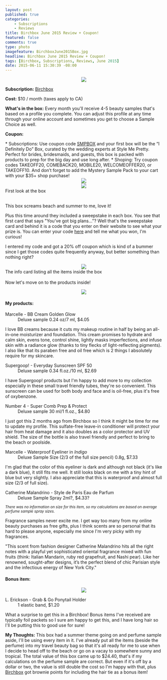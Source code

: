 ```yaml
---
layout: post
published: true
categories: 
    - Subscriptions
    - Reviews
title: Birchbox June 2015 Review + Coupon!
featured: false
comments: true
type: photo
imagefeature: BirchboxJune2015Box.jpg
headline: Birchbox June 2015 Review + Coupon!
tags: [Birchbox, Subscriptions, Reviews, June 2015]
date: 2015-06-11 15:30:39 -08:00
---
```


<center><img src='/images/BirchboxJune2015OutsideBox.jpg'></center>
<p><b>Subscription:</b> <a href="https://www.birchbox.com/invite/whatsupmailbox" target="_blank">Birchbox</a></p>
<p><b>Cost:</b> $10 / month (taxes apply to CA)</p>
<p><b>What's in the box:</b> Every month you'll receive 4-5 beauty samples that's based on a profile you complete. You can adjust this profile at any time through your online account and sometimes you get to choose a Sample Choice as well.</p>
<p><b>Coupon:</b></p>
* Subscriptions: Use coupon code <a href="https://www.birchbox.com/invite/whatsupmailbox" target="_blank">SMPBOX</a> and your first box will be the “I Definitely Do” Box, curated by the wedding experts at Style Me Pretty. Perfect for brides, bridesmaids, and guests, this box is packed with products to prep for the big day and use long after.
* Shoping: Try coupon codes TAKEOFF20, COMEBACK20, MOBILE20, WELCOMEOFFER20, or TAKEOFF10. And don’t forget to add the Mystery Sample Pack to your cart with your $35+ shop purchase!
<br>

<center><img src='/images/BirchboxJune2015Box.jpg'></center>
<center><img src='/images/BirchboxJune2015OpenBox.jpg'></center>
<figcaption>First look at the box</figcaption>
<br>

<p>This box screams beach and summer to me, love it!</p>
<p>Plus this time around they included a sweepstake in each box. You see that first card that says "You've got big plans..."? Well that's the sweepstake card and behind it is a code that you enter on their website to see what your prize is. You can enter your code <a href="http://www.birchbox.com/sayyes" target="_blank">here</a> and tell me what you won, I'm curious!</p>
<p>I entered my code and got a 20% off coupon which is kind of a bummer since I get those codes quite frequently anyway, but better something than nothing right?</p>

<center><img src='/images/BirchboxJune2015Info.jpg'></center>
<figcaption>The info card listing all the items inside the box</figcaption>
<br>

<DT>Now let's move on to the products inside!</DT>

<p><center><img src='/images/BirchboxJune2015Items.jpg'></center></p>
<H4>My products:</H4>
<DL>
<DT>Marcelle - BB Cream Golden Glow</DT>
<DD>Deluxe sample 0.24 oz/7 ml, $4.05</DD>
</DL>

<p>I love BB creams because it cuts my makeup routine in half by being an all-in-one moisturizer and foundation. This cream promises to hydrate and calm skin, evens tone, control shine, lightly masks imperfections, and infuse skin with a radiance glow (thanks to tiny flecks of light-reflecting pigments). I also like that its paraben free and oil free which is 2 things I absolutely require for my skincare.</p>

<DL>
<DT>Supergoop! - Everyday Sunscreen SPF 50</DT>
<DD>Deluxe sample 0.34 fl.oz./10 ml, $2.69</DD>
</DL>

<p>I have Supergoop! products but I'm happy to add more to my collection especially in these small travel friendly tubes, they're so convenient. This sunscreen can be used for both body and face and is oil-free, plus it's free of oxybenzone.</p>

<DL>
<DT>Number 4 - Super Comb Prep & Protect</DT>
<DD>Deluxe sample 30 ml/1 fl.oz., $4.80</DD>
</DL>

<p>I just got this 2 months ago from Birchbox so I think it might be time for me to update my profile. This sulfate-free leave-in conditioner will protect your hair from heat damage and it also doubles as a color protector and UV shield. The size of the bottle is also travel friendly and perfect to bring to the beach or poolside.</p>

<DL>
<DT>Marcelle - Waterproof Eyeliner in <i>Indigo</i></DT>
<DD>Deluxe Sample Size (2/3 of the full size pencil) 0.8g, $7.33</DD>
</DL>

<p>I'm glad that the color of this eyeliner is dark and although not black (it's like a dark blue), it still fits me well. It still looks black on me with a tiny hint of blue but very slightly. I also appreciate that this is waterproof and almost full size (2/3 of full size).</p>

<DL>
<DT>Catherine Malandrino - Style de Paris Eau de Parfum</DT>
<DD>Deluxe Sample Spray 2ml?, $4.33?</DD>
</DL>

<i><small>There was no information on size for this item, so my calculations are based on average perfume sample spray sizes.</small></i>
<p>Fragrance samples never excite me. I get way too many from my online beauty purchases as free gifts, plus I think scents are so personal that its hard to please anyone, especially me since I'm very picky with my fragrances.</p>
<p>"This scent from fashion designer Catherine Malandrino hits all the right notes with a playful yet sophisticated oriental fragrance mixed with fun fruits (think: Italian Mandarin, ruby red grapefruit, and Nashi pear). Like her renowned, sought-after designs, it’s the perfect blend of chic Parisian style and the infectious energy of New York City."</p>

<H4><i class="icon-gift"></i> Bonus item:</H4>

<center><img src='/images/BirchboxJune2015BonusItem.jpg'></center>

<DL>
<DT>L. Erickson - Grab & Go Ponytail Holder</DT>
<DD>1 elastic band, $1.20</DD>
</DL>

<p>What a surprise to get this in a Birchbox! Bonus items I've received are typically foil packets so I sure am happy to get this, and I have long hair so I'll be putting this to good use for sure!</p>

<p><i class="icon-exclamation-sign"></i><b> My Thoughts:</b> This box had a summer theme going on and perfume sample aside, I'll be using every item in it. I've already put all the items (beside the perfume) into my travel beauty bag so that it's all ready for me to use when I decide to head off to the beach or go on a vacay to somewhere sunny and tropical. The total value of this box came up to $24.40, that's if my calculations on the perfume sample are correct. But even if it's off by a dollar or two, the value is still double the cost so I'm happy with that, plus <a href="https://www.birchbox.com/invite/whatsupmailbox" target="_blank">Birchbox</a> got brownie points for including the hair tie as a bonus item!</p>
